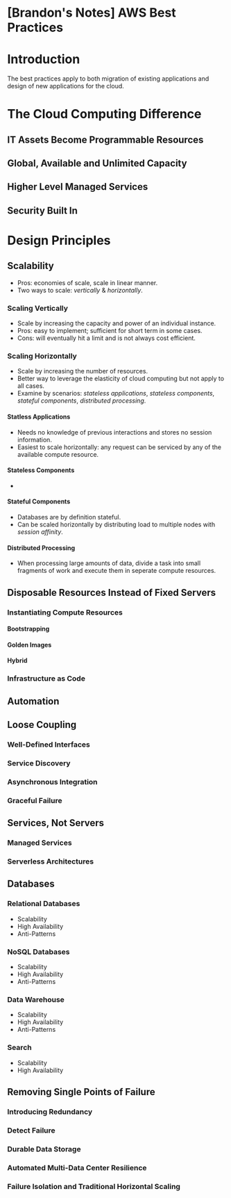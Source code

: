 # [Brandon's Notes] AWS Best Practices


# Introduction
The best practices apply to both migration of existing applications and design of new applications for the cloud.


# The Cloud Computing Difference
## IT Assets Become Programmable Resources

## Global, Available and Unlimited Capacity

## Higher Level Managed Services

## Security Built In


# Design Principles
## Scalability
- Pros: economies of scale, scale in linear manner.
- Two ways to scale: *vertically* & *horizontally*.

### Scaling Vertically
- Scale by increasing the capacity and power of an individual instance. 
- Pros: easy to implement; sufficient for short term in some cases.
- Cons: will eventually hit a limit and is not always cost efficient.

### Scaling Horizontally
- Scale by increasing the number of resources.
- Better way to leverage the elasticity of cloud computing but not apply to all cases.
- Examine by scenarios: *stateless applications*, *stateless components*, *stateful components*, *distributed processing*.

#### Statless Applications
- Needs no knowledge of previous interactions and stores no session information.
- Easiest to scale horizontally: any request can be serviced by any of the available compute resource.

#### Stateless Components
- 

#### Stateful Components
- Databases are by definition stateful.
- Can be scaled horizontally by distributing load to multiple nodes with *session affinity*.

#### Distributed Processing
- When processing large amounts of data, divide a task into small fragments of work and execute them in seperate compute resources.

## Disposable Resources Instead of Fixed Servers
### Instantiating Compute Resources
#### Bootstrapping

#### Golden Images

#### Hybrid

### Infrastructure as Code

## Automation


## Loose Coupling 
### Well-Defined Interfaces

### Service Discovery

### Asynchronous Integration

### Graceful Failure

## Services, Not Servers
### Managed Services

### Serverless Architectures

## Databases

### Relational Databases
- Scalability
- High Availability
- Anti-Patterns

### NoSQL Databases
- Scalability
- High Availability
- Anti-Patterns

### Data Warehouse
- Scalability
- High Availability
- Anti-Patterns

### Search
- Scalability
- High Availability

## Removing Single Points of Failure
### Introducing Redundancy
### Detect Failure
### Durable Data Storage
### Automated Multi-Data Center Resilience
### Failure Isolation and Traditional Horizontal Scaling

